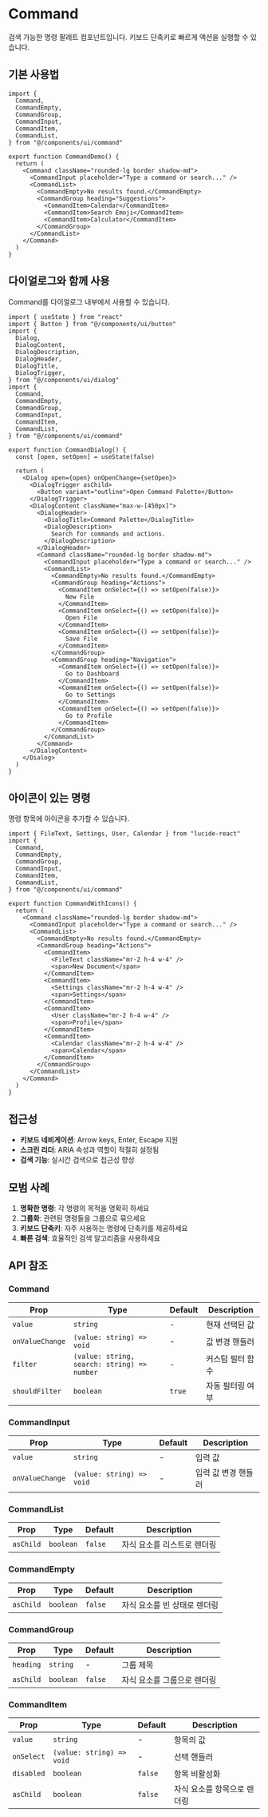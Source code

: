# Command

검색 가능한 명령 팔레트 컴포넌트입니다. 키보드 단축키로 빠르게 액션을 실행할 수 있습니다.

## 기본 사용법

```tsx
import {
  Command,
  CommandEmpty,
  CommandGroup,
  CommandInput,
  CommandItem,
  CommandList,
} from "@/components/ui/command"

export function CommandDemo() {
  return (
    <Command className="rounded-lg border shadow-md">
      <CommandInput placeholder="Type a command or search..." />
      <CommandList>
        <CommandEmpty>No results found.</CommandEmpty>
        <CommandGroup heading="Suggestions">
          <CommandItem>Calendar</CommandItem>
          <CommandItem>Search Emoji</CommandItem>
          <CommandItem>Calculator</CommandItem>
        </CommandGroup>
      </CommandList>
    </Command>
  )
}
```

## 다이얼로그와 함께 사용

Command를 다이얼로그 내부에서 사용할 수 있습니다.

```tsx
import { useState } from "react"
import { Button } from "@/components/ui/button"
import {
  Dialog,
  DialogContent,
  DialogDescription,
  DialogHeader,
  DialogTitle,
  DialogTrigger,
} from "@/components/ui/dialog"
import {
  Command,
  CommandEmpty,
  CommandGroup,
  CommandInput,
  CommandItem,
  CommandList,
} from "@/components/ui/command"

export function CommandDialog() {
  const [open, setOpen] = useState(false)

  return (
    <Dialog open={open} onOpenChange={setOpen}>
      <DialogTrigger asChild>
        <Button variant="outline">Open Command Palette</Button>
      </DialogTrigger>
      <DialogContent className="max-w-[450px]">
        <DialogHeader>
          <DialogTitle>Command Palette</DialogTitle>
          <DialogDescription>
            Search for commands and actions.
          </DialogDescription>
        </DialogHeader>
        <Command className="rounded-lg border shadow-md">
          <CommandInput placeholder="Type a command or search..." />
          <CommandList>
            <CommandEmpty>No results found.</CommandEmpty>
            <CommandGroup heading="Actions">
              <CommandItem onSelect={() => setOpen(false)}>
                New File
              </CommandItem>
              <CommandItem onSelect={() => setOpen(false)}>
                Open File
              </CommandItem>
              <CommandItem onSelect={() => setOpen(false)}>
                Save File
              </CommandItem>
            </CommandGroup>
            <CommandGroup heading="Navigation">
              <CommandItem onSelect={() => setOpen(false)}>
                Go to Dashboard
              </CommandItem>
              <CommandItem onSelect={() => setOpen(false)}>
                Go to Settings
              </CommandItem>
              <CommandItem onSelect={() => setOpen(false)}>
                Go to Profile
              </CommandItem>
            </CommandGroup>
          </CommandList>
        </Command>
      </DialogContent>
    </Dialog>
  )
}
```

## 아이콘이 있는 명령

명령 항목에 아이콘을 추가할 수 있습니다.

```tsx
import { FileText, Settings, User, Calendar } from "lucide-react"
import {
  Command,
  CommandEmpty,
  CommandGroup,
  CommandInput,
  CommandItem,
  CommandList,
} from "@/components/ui/command"

export function CommandWithIcons() {
  return (
    <Command className="rounded-lg border shadow-md">
      <CommandInput placeholder="Type a command or search..." />
      <CommandList>
        <CommandEmpty>No results found.</CommandEmpty>
        <CommandGroup heading="Actions">
          <CommandItem>
            <FileText className="mr-2 h-4 w-4" />
            <span>New Document</span>
          </CommandItem>
          <CommandItem>
            <Settings className="mr-2 h-4 w-4" />
            <span>Settings</span>
          </CommandItem>
          <CommandItem>
            <User className="mr-2 h-4 w-4" />
            <span>Profile</span>
          </CommandItem>
          <CommandItem>
            <Calendar className="mr-2 h-4 w-4" />
            <span>Calendar</span>
          </CommandItem>
        </CommandGroup>
      </CommandList>
    </Command>
  )
}
```

## 접근성

- **키보드 네비게이션**: Arrow keys, Enter, Escape 지원
- **스크린 리더**: ARIA 속성과 역할이 적절히 설정됨
- **검색 기능**: 실시간 검색으로 접근성 향상

## 모범 사례

1. **명확한 명령**: 각 명령의 목적을 명확히 하세요
2. **그룹화**: 관련된 명령들을 그룹으로 묶으세요
3. **키보드 단축키**: 자주 사용하는 명령에 단축키를 제공하세요
4. **빠른 검색**: 효율적인 검색 알고리즘을 사용하세요

## API 참조

### Command

| Prop | Type | Default | Description |
|------|------|---------|-------------|
| `value` | `string` | - | 현재 선택된 값 |
| `onValueChange` | `(value: string) => void` | - | 값 변경 핸들러 |
| `filter` | `(value: string, search: string) => number` | - | 커스텀 필터 함수 |
| `shouldFilter` | `boolean` | `true` | 자동 필터링 여부 |

### CommandInput

| Prop | Type | Default | Description |
|------|------|---------|-------------|
| `value` | `string` | - | 입력 값 |
| `onValueChange` | `(value: string) => void` | - | 입력 값 변경 핸들러 |

### CommandList

| Prop | Type | Default | Description |
|------|------|---------|-------------|
| `asChild` | `boolean` | `false` | 자식 요소를 리스트로 렌더링 |

### CommandEmpty

| Prop | Type | Default | Description |
|------|------|---------|-------------|
| `asChild` | `boolean` | `false` | 자식 요소를 빈 상태로 렌더링 |

### CommandGroup

| Prop | Type | Default | Description |
|------|------|---------|-------------|
| `heading` | `string` | - | 그룹 제목 |
| `asChild` | `boolean` | `false` | 자식 요소를 그룹으로 렌더링 |

### CommandItem

| Prop | Type | Default | Description |
|------|------|---------|-------------|
| `value` | `string` | - | 항목의 값 |
| `onSelect` | `(value: string) => void` | - | 선택 핸들러 |
| `disabled` | `boolean` | `false` | 항목 비활성화 |
| `asChild` | `boolean` | `false` | 자식 요소를 항목으로 렌더링 |

